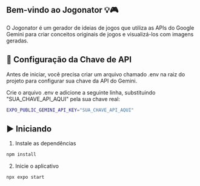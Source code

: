 ## Bem-vindo ao Jogonator 💡🎮

O Jogonator é um gerador de ideias de jogos que utiliza as APIs do Google Gemini para criar conceitos originais de jogos e visualizá-los com imagens geradas.

## 🔑 Configuração da Chave de API

Antes de iniciar, você precisa criar um arquivo chamado .env na raiz do projeto para configurar sua chave da API do Gemini.

Crie o arquivo .env e adicione a seguinte linha, substituindo "SUA_CHAVE_API_AQUI" pela sua chave real:

```bash
EXPO_PUBLIC_GEMINI_API_KEY="SUA_CHAVE_API_AQUI"
```

## ▶️ Iniciando

1. Instale as dependências

```bash
npm install
```

2. Inicie o aplicativo

```bash
npx expo start
```
